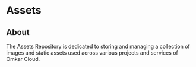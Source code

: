 # Assets

## About

The Assets Repository is dedicated to storing and managing a collection of images and static assets used across various projects and services of Omkar Cloud.

